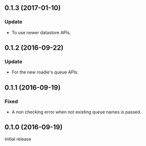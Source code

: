 ## 0.1.3 (2017-01-10)
### Update
- To use newer datastore APIs.

## 0.1.2 (2016-09-22)
### Update
- For the new roadie's queue APIs.


## 0.1.1 (2016-09-19)
### Fixed
- A non checking error when not existing queue names is passed.


## 0.1.0 (2016-09-19)
Initial release
